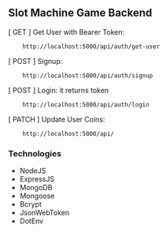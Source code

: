 ## Slot Machine Game Backend


[ GET ] Get User with Bearer Token:
```
    http://localhost:5000/api/auth/get-user
```

[ POST ] Signup:
```
    http://localhost:5000/api/auth/signup
```

[ POST ] Login: it returns token
```
    http://localhost:5000/api/auth/login
```

[ PATCH ] Update User Coins:
```
    http://localhost:5000/api/
```

### Technologies
- NodeJS
- ExpressJS
- MongoDB
- Mongoose
- Bcrypt
- JsonWebToken
- DotEnv